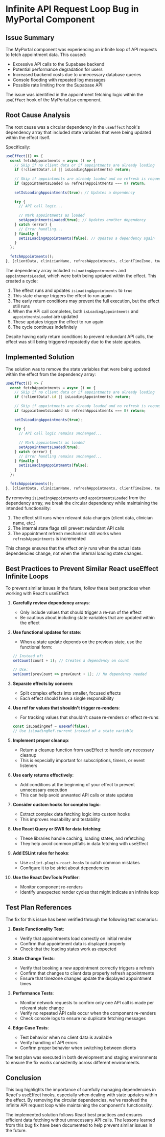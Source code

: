 # Infinite API Request Loop Bug in MyPortal Component

## Issue Summary

The MyPortal component was experiencing an infinite loop of API requests to fetch appointment data. This caused:

- Excessive API calls to the Supabase backend
- Potential performance degradation for users
- Increased backend costs due to unnecessary database queries
- Console flooding with repeated log messages
- Possible rate limiting from the Supabase API

The issue was identified in the appointment fetching logic within the `useEffect` hook of the MyPortal.tsx component.

## Root Cause Analysis

The root cause was a circular dependency in the `useEffect` hook's dependency array that included state variables that were being updated within the effect itself.

Specifically:

```javascript
useEffect(() => {
  const fetchAppointments = async () => {
    // Skip if no client data or if appointments are already loading
    if (!clientData?.id || isLoadingAppointments) return;
    
    // Skip if appointments are already loaded and no refresh is requested
    if (appointmentsLoaded && refreshAppointments === 0) return;
    
    setIsLoadingAppointments(true); // Updates a dependency
    
    try {
      // API call logic...
      
      // Mark appointments as loaded
      setAppointmentsLoaded(true); // Updates another dependency
    } catch (error) {
      // Error handling...
    } finally {
      setIsLoadingAppointments(false); // Updates a dependency again
    }
  };
  
  fetchAppointments();
}, [clientData, clinicianName, refreshAppointments, clientTimeZone, toast, isLoadingAppointments, appointmentsLoaded]);
```

The dependency array included `isLoadingAppointments` and `appointmentsLoaded`, which were both being updated within the effect. This created a cycle:

1. The effect runs and updates `isLoadingAppointments` to `true`
2. This state change triggers the effect to run again
3. The early return conditions may prevent the full execution, but the effect still runs
4. When the API call completes, both `isLoadingAppointments` and `appointmentsLoaded` are updated
5. These updates trigger the effect to run again
6. The cycle continues indefinitely

Despite having early return conditions to prevent redundant API calls, the effect was still being triggered repeatedly due to the state updates.

## Implemented Solution

The solution was to remove the state variables that were being updated within the effect from the dependency array:

```javascript
useEffect(() => {
  const fetchAppointments = async () => {
    // Skip if no client data or if appointments are already loading
    if (!clientData?.id || isLoadingAppointments) return;
    
    // Skip if appointments are already loaded and no refresh is requested
    if (appointmentsLoaded && refreshAppointments === 0) return;
    
    setIsLoadingAppointments(true);
    
    try {
      // API call logic remains unchanged...
      
      // Mark appointments as loaded
      setAppointmentsLoaded(true);
    } catch (error) {
      // Error handling remains unchanged...
    } finally {
      setIsLoadingAppointments(false);
    }
  };
  
  fetchAppointments();
}, [clientData, clinicianName, refreshAppointments, clientTimeZone, toast]); // Removed isLoadingAppointments and appointmentsLoaded
```

By removing `isLoadingAppointments` and `appointmentsLoaded` from the dependency array, we break the circular dependency while maintaining the intended functionality:

1. The effect still runs when relevant data changes (client data, clinician name, etc.)
2. The internal state flags still prevent redundant API calls
3. The appointment refresh mechanism still works when `refreshAppointments` is incremented

This change ensures that the effect only runs when the actual data dependencies change, not when the internal loading state changes.

## Best Practices to Prevent Similar React useEffect Infinite Loops

To prevent similar issues in the future, follow these best practices when working with React's useEffect:

1. **Carefully review dependency arrays**:
   - Only include values that should trigger a re-run of the effect
   - Be cautious about including state variables that are updated within the effect

2. **Use functional updates for state**:
   - When a state update depends on the previous state, use the functional form:
   ```javascript
   // Instead of:
   setCount(count + 1); // Creates a dependency on count
   
   // Use:
   setCount(prevCount => prevCount + 1); // No dependency needed
   ```

3. **Separate effects by concern**:
   - Split complex effects into smaller, focused effects
   - Each effect should have a single responsibility

4. **Use ref for values that shouldn't trigger re-renders**:
   - For tracking values that shouldn't cause re-renders or effect re-runs:
   ```javascript
   const isLoadingRef = useRef(false);
   // Use isLoadingRef.current instead of a state variable
   ```

5. **Implement proper cleanup**:
   - Return a cleanup function from useEffect to handle any necessary cleanup
   - This is especially important for subscriptions, timers, or event listeners

6. **Use early returns effectively**:
   - Add conditions at the beginning of your effect to prevent unnecessary execution
   - This can help avoid unwanted API calls or state updates

7. **Consider custom hooks for complex logic**:
   - Extract complex data fetching logic into custom hooks
   - This improves reusability and testability

8. **Use React Query or SWR for data fetching**:
   - These libraries handle caching, loading states, and refetching
   - They help avoid common pitfalls in data fetching with useEffect

9. **Add ESLint rules for hooks**:
   - Use `eslint-plugin-react-hooks` to catch common mistakes
   - Configure it to be strict about dependencies

10. **Use the React DevTools Profiler**:
    - Monitor component re-renders
    - Identify unexpected render cycles that might indicate an infinite loop

## Test Plan References

The fix for this issue has been verified through the following test scenarios:

1. **Basic Functionality Test**:
   - Verify that appointments load correctly on initial render
   - Confirm that appointment data is displayed properly
   - Check that the loading states work as expected

2. **State Change Tests**:
   - Verify that booking a new appointment correctly triggers a refresh
   - Confirm that changes to client data properly refresh appointments
   - Ensure that timezone changes update the displayed appointment times

3. **Performance Tests**:
   - Monitor network requests to confirm only one API call is made per relevant state change
   - Verify no repeated API calls occur when the component re-renders
   - Check console logs to ensure no duplicate fetching messages

4. **Edge Case Tests**:
   - Test behavior when no client data is available
   - Verify handling of API errors
   - Confirm proper behavior when switching between clients

The test plan was executed in both development and staging environments to ensure the fix works consistently across different environments.

## Conclusion

This bug highlights the importance of carefully managing dependencies in React's useEffect hooks, especially when dealing with state updates within the effect. By removing the circular dependencies, we've resolved the infinite API request loop while maintaining the component's functionality.

The implemented solution follows React best practices and ensures efficient data fetching without unnecessary API calls. The lessons learned from this bug fix have been documented to help prevent similar issues in the future.